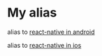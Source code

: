 # My alias

alias to [react-native in android](https://github.com/enieber/alias/blob/master/rn-android.md)

alias to [react-native in ios](https://github.com/enieber/alias/blob/master/rn-ios.md)
